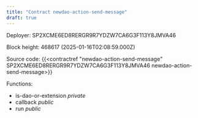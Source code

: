 ```yaml
---
title: "Contract newdao-action-send-message"
draft: true
---
```

Deployer: SP2XCME6ED8RERGR9R7YDZW7CA6G3F113Y8JMVA46


 



Block height: 468617 (2025-01-16T02:08:59.000Z)

Source code: {{<contractref "newdao-action-send-message" SP2XCME6ED8RERGR9R7YDZW7CA6G3F113Y8JMVA46 newdao-action-send-message>}}

Functions:

* is-dao-or-extension _private_
* callback _public_
* run _public_
